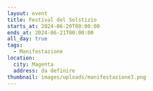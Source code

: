 ```yaml
---
layout: event
title: Festival del Solstizio
starts_at: 2024-06-20T00:00:00
ends_at: 2024-06-21T00:00:00
all_day: true
tags:
  - Manifestazione
location:
  city: Magenta
  address: da definire
thumbnail: images/uploads/manifestazione3.png
---
```

